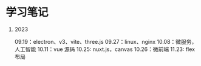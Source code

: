 # 学习笔记

1. 2023

   09.19：electron、v3、vite、three.js
   09.27：linux、nginx
   10.08：微服务，人工智能
   10.11：vue 源码
   10.25: nuxt.js，canvas
   10.26：微前端
   11.23: flex 布局
